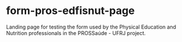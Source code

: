 # form-pros-edfisnut-page
Landing page for testing the form used by the Physical Education and Nutrition professionals in the PROSSaúde - UFRJ project.
